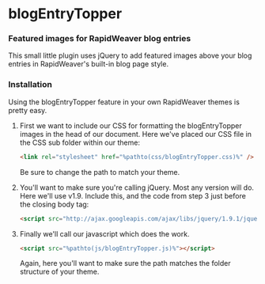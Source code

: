 # blogEntryTopper
### Featured images for RapidWeaver blog entries

This small little plugin uses jQuery to add  featured images above your blog entries in RapidWeaver's built-in blog page style.

### Installation
Using the blogEntryTopper feature in your own RapidWeaver themes is pretty easy. 

1. First we want to include our CSS for formatting the blogEntryTopper images in the head of our document. Here we've placed our CSS file in the CSS sub folder within our theme:

   ```html
   <link rel="stylesheet" href="%pathto(css/blogEntryTopper.css)%" />
   ```

   Be sure to change the path to match your theme.

1. You'll want to make sure you're calling jQuery. Most any version will do. Here we'll use v1.9. Include this, and the code from step 3 just before the closing body tag:

   ```html
   <script src="http://ajax.googleapis.com/ajax/libs/jquery/1.9.1/jquery.min.js"></script>
   ```

1. Finally we'll call our javascript which does the work.

   ```html
   <script src="%pathto(js/blogEntryTopper.js)%"></script>
   ```

   Again, here you'll want to make sure the path matches the folder structure of your theme.
